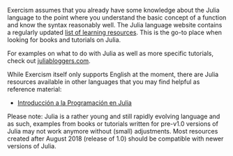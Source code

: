 Exercism assumes that you already have some knowledge about the Julia language to the point where you understand the basic concept of a function and know the syntax reasonably well. The Julia language website contains a regularly updated [list of learning resources](https://julialang.org/learning/).
This is the go-to place when looking for books and tutorials on Julia.

For examples on what to do with Julia as well as more specific tutorials, check out [juliabloggers.com](https://www.juliabloggers.com/).

While Exercism itself only supports English at the moment, there are Julia resources available in other languages that you may find helpful as reference material:

- [Introducción a la Programación en Julia](https://introajulia.org/)

Please note: Julia is a rather young and still rapidly evolving language and as such, examples from books or tutorials written for pre-v1.0 versions of Julia may not work anymore without (small) adjustments.
Most resources created after August 2018 (release of 1.0) should be compatible with newer versions of Julia.
